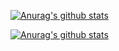 [![Anurag's github stats](https://github-readme-stats.vercel.app/api?username=luis-abeno&include_all_commits=true&count_private=true)](https://github.com/anuraghazra/github-readme-stats)

[![Anurag's github stats](https://github-readme-stats.vercel.app/api?username=luis-abeno)](https://github.com/anuraghazra/github-readme-stats)

